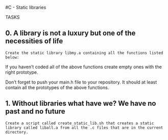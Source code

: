 #C - Static libraries

TASKS

## 0. A library is not a luxury but one of the necessities of life

	Create the static library libmy.a containing all the functions listed below:

If you haven’t coded all of the above functions create empty ones with the right prototype.

Don’t forget to push your main.h file to your repository. It should at least contain all the prototypes of the above functions.

## 1. Without libraries what have we? We have no past and no future

	Create a script called create_static_lib.sh that creates a static library called liball.a from all the .c files that are in the current directory.
